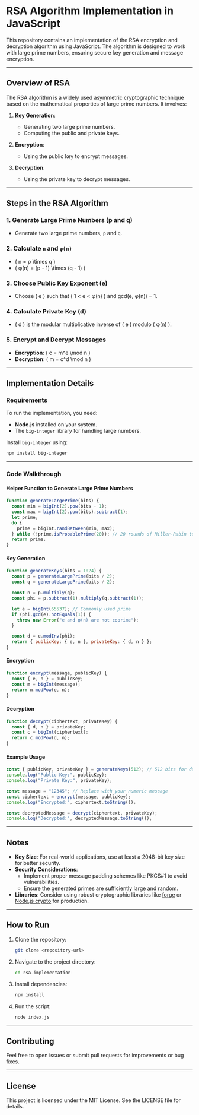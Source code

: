 # RSA Algorithm Implementation in JavaScript

This repository contains an implementation of the RSA encryption and decryption algorithm using JavaScript. The algorithm is designed to work with large prime numbers, ensuring secure key generation and message encryption.

---

## **Overview of RSA**

The RSA algorithm is a widely used asymmetric cryptographic technique based on the mathematical properties of large prime numbers. It involves:

1. **Key Generation**:
   - Generating two large prime numbers.
   - Computing the public and private keys.

2. **Encryption**:
   - Using the public key to encrypt messages.

3. **Decryption**:
   - Using the private key to decrypt messages.

---

## **Steps in the RSA Algorithm**

### 1. Generate Large Prime Numbers (p and q)
   - Generate two large prime numbers, `p` and `q`.

### 2. Calculate `n` and `φ(n)`
   - \( n = p \times q \)
   - \( φ(n) = (p - 1) \times (q - 1) \)

### 3. Choose Public Key Exponent (e)
   - Choose \( e \) such that \( 1 < e < φ(n) \) and gcd(e, φ(n)) = 1.

### 4. Calculate Private Key (d)
   - \( d \) is the modular multiplicative inverse of \( e \) modulo \( φ(n) \).

### 5. Encrypt and Decrypt Messages
   - **Encryption**: \( c = m^e \mod n \)
   - **Decryption**: \( m = c^d \mod n \)

---

## **Implementation Details**

### **Requirements**

To run the implementation, you need:
- **Node.js** installed on your system.
- The `big-integer` library for handling large numbers.

Install `big-integer` using:
```bash
npm install big-integer
```

---

### **Code Walkthrough**

#### **Helper Function to Generate Large Prime Numbers**
```javascript
function generateLargePrime(bits) {
  const min = bigInt(2).pow(bits - 1);
  const max = bigInt(2).pow(bits).subtract(1);
  let prime;
  do {
    prime = bigInt.randBetween(min, max);
  } while (!prime.isProbablePrime(20)); // 20 rounds of Miller-Rabin test
  return prime;
}
```

#### **Key Generation**
```javascript
function generateKeys(bits = 1024) {
  const p = generateLargePrime(bits / 2);
  const q = generateLargePrime(bits / 2);

  const n = p.multiply(q);
  const phi = p.subtract(1).multiply(q.subtract(1));

  let e = bigInt(65537); // Commonly used prime
  if (phi.gcd(e).notEquals(1)) {
    throw new Error("e and φ(n) are not coprime");
  }

  const d = e.modInv(phi);
  return { publicKey: { e, n }, privateKey: { d, n } };
}
```

#### **Encryption**
```javascript
function encrypt(message, publicKey) {
  const { e, n } = publicKey;
  const m = bigInt(message);
  return m.modPow(e, n);
}
```

#### **Decryption**
```javascript
function decrypt(ciphertext, privateKey) {
  const { d, n } = privateKey;
  const c = bigInt(ciphertext);
  return c.modPow(d, n);
}
```

#### **Example Usage**
```javascript
const { publicKey, privateKey } = generateKeys(512); // 512 bits for demonstration
console.log("Public Key:", publicKey);
console.log("Private Key:", privateKey);

const message = "12345"; // Replace with your numeric message
const ciphertext = encrypt(message, publicKey);
console.log("Encrypted:", ciphertext.toString());

const decryptedMessage = decrypt(ciphertext, privateKey);
console.log("Decrypted:", decryptedMessage.toString());
```

---

## **Notes**

- **Key Size**: For real-world applications, use at least a 2048-bit key size for better security.
- **Security Considerations**:
  - Implement proper message padding schemes like PKCS#1 to avoid vulnerabilities.
  - Ensure the generated primes are sufficiently large and random.
- **Libraries**: Consider using robust cryptographic libraries like [forge](https://github.com/digitalbazaar/forge) or [Node.js crypto](https://nodejs.org/api/crypto.html) for production.

---

## **How to Run**

1. Clone the repository:
   ```bash
   git clone <repository-url>
   ```

2. Navigate to the project directory:
   ```bash
   cd rsa-implementation
   ```

3. Install dependencies:
   ```bash
   npm install
   ```

4. Run the script:
   ```bash
   node index.js
   ```

---

## **Contributing**

Feel free to open issues or submit pull requests for improvements or bug fixes.

---

## **License**

This project is licensed under the MIT License. See the LICENSE file for details.

